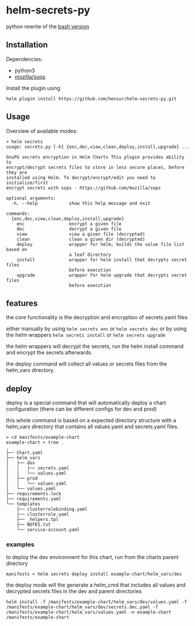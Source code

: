 # helm-secrets-py

python rewrite of the [bash version](https://github.com/futuresimple/helm-secrets)

## Installation

Dependencies:
- python3
- [mozilla/sops](https://github.com/mozilla/sops)

Install the plugin using
```
helm plugin install https://github.com/hensur/helm-secrets-py.git
```

## Usage

Overview of available modes:
```
> helm secrets
usage: secrets.py [-h] {enc,dec,view,clean,deploy,install,upgrade} ...

GnuPG secrets encryption in Helm Charts This plugin provides ability to
encrypt/decrypt secrets files to store in less secure places, before they are
installed using Helm. To decrypt/encrypt/edit you need to initialize/first
encrypt secrets with sops - https://github.com/mozilla/sops

optional arguments:
  -h, --help            show this help message and exit

commands:
  {enc,dec,view,clean,deploy,install,upgrade}
    enc                 encrypt a given file
    dec                 decrypt a given file
    view                view a given file (decrypted)
    clean               clean a given dir (decrypted)
    deploy              wrapper for helm, builds the value file list based on
                        a leaf directory
    install             wrapper for helm install that decrypts secret files
                        before execution
    upgrade             wrapper for helm upgrade that decrypts secret files
                        before execution
```

## features

the core functionality is the decryption and encryption of secrets.yaml files

either manually by using `helm secrets enc` or `helm secrets dec`
or by using the helm wrappers `helm secrets install` or `helm secrets upgrade`

the helm wrappers will decrypt the secrets, run the helm install command and encrypt
the secrets afterwards.

the deploy command will collect all values or secrets files from the helm_vars
directory.

## deploy
deploy is a special command that will automatically deploy a chart configuration
(there can be different configs for dev and prod)

this whole command is based on a expected directory structure with a helm_vars directory
that contains all values.yaml and secrets.yaml files.

```
> cd manifests/example-chart
example-chart > tree .
.
├── Chart.yaml
├── helm_vars
│   ├── dev
│   │   ├── secrets.yaml
│   │   └── values.yaml
│   ├── prod
│   │   └── values.yaml
│   └── values.yaml
├── requirements.lock
├── requirements.yaml
└── templates
    ├── clusterrolebinding.yaml
    ├── clusterrole.yaml
    ├── _helpers.tpl
    ├── NOTES.txt
    └── service-account.yaml
```

### examples

to deploy the dev environment for this chart, run from the charts parent directory
```
manifests > helm secrets deploy install example-chart/helm_vars/dev
```

the deploy mode will the generate a helm_cmd that includes all values and decrypted secrets files
in the dev and parent directories

```
helm install -f /manifests/example-chart/helm_vars/dev/values.yaml -f /manifests/example-chart/helm_vars/dev/secrets.dec.yaml -f /manifests/example-chart/helm_vars/values.yaml -n example-chart /manifests/example-chart
```
